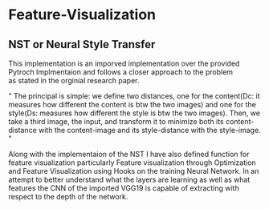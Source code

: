 # Feature-Visualization

## NST or Neural Style Transfer
This implementation is an imporved implementation over the provided Pytroch Implmentaion and follows a closer approach to the problem\
as stated in the orginial research paper.

"
The principal is simple: we define two distances, one for the content(Dc: it measures how different the content is btw the two images) and one for the style(Ds: measures how different the style is btw the two images). Then, we take a third image, the input, and transform it to minimize both its content-distance with the content-image and its style-distance with the style-image.
"

Along with the implementaion of the NST I have also defined function for feature visualization particularly Feature visualization through Optimization and Feature Visualization using Hooks on the training Neural Network. In an attempt to better understand what the layers are learning as well as what features the CNN of the imported VGG19 is capable of extracting with respect to the depth of the network.
